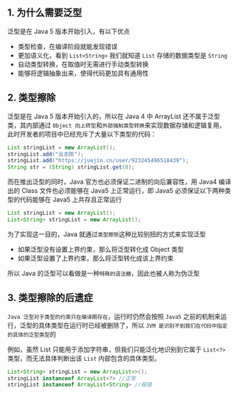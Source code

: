 ## 1. 为什么需要泛型

泛型是在 Java 5 版本开始引入，有以下优点

- 类型检查，在编译阶段就能发现错误
- 更加语义化，看到 `List<String>` 我们就知道 `List` 存储的数据类型是 `String`
- 自动类型转换，在取值时无需进行手动类型转换
- 能够将逻辑抽象出来，使得代码更加具有通用性

## 2. 类型擦除
  
泛型是在 Java 5 版本开始引入的，所以在 Java 4 中 ArrayList 还不属于泛型类，其内部通过 `Object 向上转型`和`外部强制类型转换`来实现数据存储和逻辑复用，此时开发者的项目中已经充斥了大量以下类型的代码：

```java
List stringList = new ArrayList();
stringList.add("业志陈");
stringList.add("https://juejin.cn/user/923245496518439");
String str = (String) stringList.get(0);
```

而在推出泛型的同时，Java 官方也必须保证二进制的向后兼容性，用 Java4 编译出的 Class 文件也必须能够在 Java5 上正常运行，即 Java5 必须保证以下两种类型的代码能够在 Java5 上共存且正常运行

```java
List stringList = new ArrayList();
List<String> stringList = new ArrayList();
```
  
为了实现这一目的，Java 就通过`类型擦除`这种比较别扭的方式来实现泛型
  
- 如果泛型没有设置上界约束，那么将泛型转化成 Object 类型
- 如果泛型设置了上界约束，那么将泛型转化成该上界约束

所以 Java 的泛型可以看做是一种`特殊的语法糖`，因此也被人称为伪泛型
  
## 3. 类型擦除的后遗症
  
`Java 泛型对于类型的约束只在编译期存在`，运行时仍然会按照 `Java5` 之前的机制来运行，泛型的具体类型在运行时已经被删除了，所以 `JVM 是识别不到我们在代码中指定的具体的泛型类型`的

例如，虽然 List<String> 只能用于添加字符串，但我们只能泛化地识别到它属于 `List<?>` 类型，而无法具体判断出该 `List` 内部包含的具体类型。

```java
List<String> stringList = new ArrayList<>();
stringList instanceof ArrayList<?> //正常
stringList instanceof ArrayList<String> //报错
```
  
